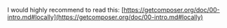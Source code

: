 I would highly recommend to read this:
[https://getcomposer.org/doc/00-intro.md#locally](https://getcomposer.org/doc/00-intro.md#locally)

